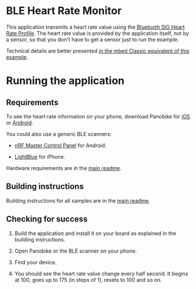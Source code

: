 # BLE Heart Rate Monitor

This application transmits a heart rate value using the [Bluetooth SIG Heart Rate Profile](https://developer.bluetooth.org/TechnologyOverview/Pages/HRP.aspx). The heart rate value is provided by the application itself, not by a sensor, so that you don't have to get a sensor just to run the example. 

Technical details are better presented [in the mbed Classic equivalent of this example](https://developer.mbed.org/teams/Bluetooth-Low-Energy/code/BLE_HeartRate/).

# Running the application

## Requirements

To see the heart rate information on your phone, download Panobike for [iOS](https://itunes.apple.com/gb/app/panobike/id567403997?mt=8) or [Android](https://play.google.com/store/apps/details?id=com.topeak.panobike&hl=en).

You could also use a generic BLE scanners:

- [nRF Master Control Panel](https://play.google.com/store/apps/details?id=no.nordicsemi.android.mcp) for Android.

- [LightBlue](https://itunes.apple.com/gb/app/lightblue-bluetooth-low-energy/id557428110?mt=8) for iPhone.

Hardware requirements are in the [main readme](https://github.com/ARMmbed/ble-examples/blob/master/README.md).

## Building instructions

Building instructions for all samples are in the [main readme](https://github.com/ARMmbed/ble-examples/blob/master/README.md).

## Checking for success

1. Build the application and install it on your board as explained in the building instructions.

1. Open Panobike or the BLE scanner on your phone.

1. Find your device.

1. You should see the heart rate value change every half second. It begins at 100, goes up to 175 (in steps of 1), resets to 100 and so on.
